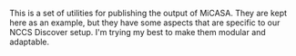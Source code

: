 This is a set of utilities for publishing the output of MiCASA. They are kept
here as an example, but they have some aspects that are specific to our
NCCS Discover setup. I'm trying my best to make them modular and adaptable.
